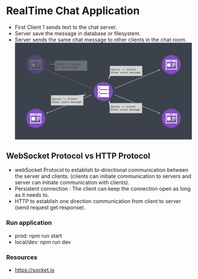 # RealTime Chat Application

- First Client 1 sends text to the chat server.
- Server save the message in database or filesystem.
- Server sends the same chat message to other clients in the chat room.
![](https://github.com/AhmadAlKhaldi86/real-time-socet-chat-app/blob/main/assets/webSocketProtocol.png)
## WebSocket Protocol vs HTTP Protocol

- webSocket Protocol to establish bi-directional communication between the server and clients. (clients can initiate communication to servers and server can initiate communication with clients).
- Persistent connection : The client can keep the connection open as long as it needs to.
- HTTP to establish one direction communication from client to server  (send request get response).

### Run application

- prod: npm run start
- local/dev: npm run dev

### Resources

- <https://socket.io>
